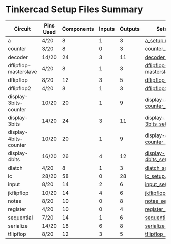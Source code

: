 # Tinkercad Setup Files Summary

| Circuit | Pins Used | Components | Inputs | Outputs | Setup Guide | JSON File |
|---------|-----------|------------|--------|---------|-------------|----------|
| a | 4/20 | 8 | 1 | 3 | [a_setup.md](a_setup.md) | [a_tinkercad.json](a_tinkercad.json) |
| counter | 3/20 | 8 | 0 | 3 | [counter_setup.md](counter_setup.md) | [counter_tinkercad.json](counter_tinkercad.json) |
| decoder | 14/20 | 24 | 3 | 11 | [decoder_setup.md](decoder_setup.md) | [decoder_tinkercad.json](decoder_tinkercad.json) |
| dflipflop-masterslave | 4/20 | 8 | 1 | 3 | [dflipflop-masterslave_setup.md](dflipflop-masterslave_setup.md) | [dflipflop-masterslave_tinkercad.json](dflipflop-masterslave_tinkercad.json) |
| dflipflop | 8/20 | 12 | 3 | 5 | [dflipflop_setup.md](dflipflop_setup.md) | [dflipflop_tinkercad.json](dflipflop_tinkercad.json) |
| dflipflop2 | 4/20 | 8 | 1 | 3 | [dflipflop2_setup.md](dflipflop2_setup.md) | [dflipflop2_tinkercad.json](dflipflop2_tinkercad.json) |
| display-3bits-counter | 10/20 | 20 | 1 | 9 | [display-3bits-counter_setup.md](display-3bits-counter_setup.md) | [display-3bits-counter_tinkercad.json](display-3bits-counter_tinkercad.json) |
| display-3bits | 14/20 | 24 | 3 | 11 | [display-3bits_setup.md](display-3bits_setup.md) | [display-3bits_tinkercad.json](display-3bits_tinkercad.json) |
| display-4bits-counter | 10/20 | 20 | 1 | 9 | [display-4bits-counter_setup.md](display-4bits-counter_setup.md) | [display-4bits-counter_tinkercad.json](display-4bits-counter_tinkercad.json) |
| display-4bits | 16/20 | 26 | 4 | 12 | [display-4bits_setup.md](display-4bits_setup.md) | [display-4bits_tinkercad.json](display-4bits_tinkercad.json) |
| dlatch | 4/20 | 8 | 1 | 3 | [dlatch_setup.md](dlatch_setup.md) | [dlatch_tinkercad.json](dlatch_tinkercad.json) |
| ic | 28/20 | 58 | 0 | 28 | [ic_setup.md](ic_setup.md) | [ic_tinkercad.json](ic_tinkercad.json) |
| input | 8/20 | 14 | 2 | 6 | [input_setup.md](input_setup.md) | [input_tinkercad.json](input_tinkercad.json) |
| jkflipflop | 10/20 | 14 | 4 | 6 | [jkflipflop_setup.md](jkflipflop_setup.md) | [jkflipflop_tinkercad.json](jkflipflop_tinkercad.json) |
| notes | 8/20 | 10 | 0 | 8 | [notes_setup.md](notes_setup.md) | [notes_tinkercad.json](notes_tinkercad.json) |
| register | 4/20 | 10 | 0 | 4 | [register_setup.md](register_setup.md) | [register_tinkercad.json](register_tinkercad.json) |
| sequential | 7/20 | 14 | 1 | 6 | [sequential_setup.md](sequential_setup.md) | [sequential_tinkercad.json](sequential_tinkercad.json) |
| serialize | 14/20 | 18 | 6 | 8 | [serialize_setup.md](serialize_setup.md) | [serialize_tinkercad.json](serialize_tinkercad.json) |
| tflipflop | 8/20 | 12 | 3 | 5 | [tflipflop_setup.md](tflipflop_setup.md) | [tflipflop_tinkercad.json](tflipflop_tinkercad.json) |
